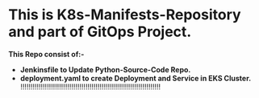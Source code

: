 # This is K8s-Manifests-Repository and part of GitOps Project.
**This Repo consist of:-**
* **Jenkinsfile to Update Python-Source-Code Repo.**
* **deployment.yaml to create Deployment and Service in EKS Cluster.**
!!!!!!!!!!!!!!!!!!!!!!!!!!!!!!!!!!!!!!!!!!!!!!!!!!!!!!!!!!!!!!!!!!!!!


